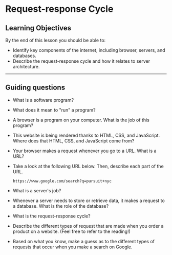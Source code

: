 # Request-response Cycle

## Learning Objectives

By the end of this lesson you should be able to:

- Identify key components of the internet, including browser, servers, and databases.
- Describe the request-response cycle and how it relates to server architecture.

---

## Guiding questions

- What is a software program?

- What does it mean to "run" a program?

- A browser is a program on your computer. What is the job of this program?

- This website is being rendered thanks to HTML, CSS, and JavaScript. Where does that HTML, CSS, and JavaScript come from?

- Your browser makes a request whenever you go to a URL. What is a URL?

- Take a look at the following URL below. Then, describe each part of the URL.

  ```
  https://www.google.com/search?q=pursuit+nyc
  ```

- What is a server's job?

- Whenever a server needs to store or retrieve data, it makes a request to a database. What is the role of the database?

- What is the request-response cycle?

- Describe the different types of request that are made when you order a product on a website. (Feel free to refer to the reading!)

- Based on what you know, make a guess as to the different types of requests that occur when you make a search on Google.
